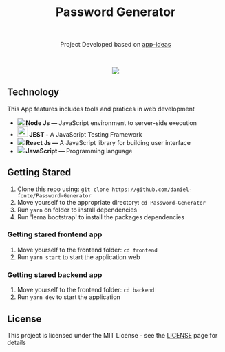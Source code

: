 </p>
<h1 align="center">Password Generator</h1></br>
<p align="center">
    Project Developed based on <a href="https://github.com/florinpop17/app-ideas">app-ideas</a>
</p><br/>

<p align="center">
  <img src="https://media.giphy.com/media/LpLFlN5QWYx5erXHaT/giphy.gif" />
</p>

<h2>Technology </h2>

  This App features includes tools and pratices in web development
<ul> 
    <li> 
        <strong><img src="https://img.icons8.com/windows/20/000000/node-js.png" /> Node Js — </strong>
        JavaScript environment to server-side execution
    </li> 
    <li>
      <strong><img src="https://upload-icon.s3.us-east-2.amazonaws.com/uploads/icons/png/5894313931548218185-512.png" width="24px" /> JEST - </strong> 
      A JavaScript Testing Framework 
    </li>
  <li> 
    <strong><img src="https://img.icons8.com/color/20/000000/react-native.png" /> React Js — </strong>A JavaScript library for building user interface 
  </li> 
  <li> 
    <strong><img src="https://img.icons8.com/color/20/000000/javascript.png" /> JavaScript — </strong>
Programming language
  </li> 
</ul>

<h2>Getting Stared</h2>

1. Clone this repo using: `git clone https://github.com/daniel-fonte/Password-Generator`
2. Move yourself to the appropriate directory: `cd Password-Generator`
3. Run `yarn` on folder to install dependencies
4. Run 'lerna bootstrap' to install the packages dependencies

### Getting stared frontend app
1. Move yourself to the frontend folder: `cd frontend`
2. Run `yarn start` to start the application web

### Getting stared backend app
1. Move yourself to the frontend folder: `cd backend`
2. Run `yarn dev` to start the application

## License
This project is licensed under the MIT License - see the [LICENSE](https://opensource.org/licenses/MIT) page for details
